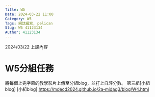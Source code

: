 ```yaml
---
Title: W5
Date: 2024-03-22 11:00
Category: W5
Tags: 網誌編寫, pelican
Slug: W5 41123134
Author: 41123134
---
```


2024/03/22 上課內容

<!-- PELICAN_END_SUMMARY -->

# W5分組任務
將每個上完字幕的教學影片上傳至分組blog，並打上自評分數。
第三組[小組blog]
[小組blog]:https://mdecd2024.github.io/2a-midag3/blog/W4.html